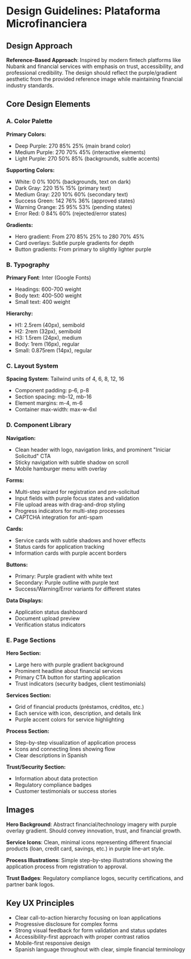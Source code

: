 # Design Guidelines: Plataforma Microfinanciera

## Design Approach
**Reference-Based Approach**: Inspired by modern fintech platforms like Nubank and financial services with emphasis on trust, accessibility, and professional credibility. The design should reflect the purple/gradient aesthetic from the provided reference image while maintaining financial industry standards.

## Core Design Elements

### A. Color Palette
**Primary Colors:**
- Deep Purple: 270 85% 25% (main brand color)
- Medium Purple: 270 70% 45% (interactive elements)
- Light Purple: 270 50% 85% (backgrounds, subtle accents)

**Supporting Colors:**
- White: 0 0% 100% (backgrounds, text on dark)
- Dark Gray: 220 15% 15% (primary text)
- Medium Gray: 220 10% 60% (secondary text)
- Success Green: 142 76% 36% (approved states)
- Warning Orange: 25 95% 53% (pending states)
- Error Red: 0 84% 60% (rejected/error states)

**Gradients:**
- Hero gradient: From 270 85% 25% to 280 70% 45%
- Card overlays: Subtle purple gradients for depth
- Button gradients: From primary to slightly lighter purple

### B. Typography
**Primary Font**: Inter (Google Fonts)
- Headings: 600-700 weight
- Body text: 400-500 weight
- Small text: 400 weight

**Hierarchy:**
- H1: 2.5rem (40px), semibold
- H2: 2rem (32px), semibold  
- H3: 1.5rem (24px), medium
- Body: 1rem (16px), regular
- Small: 0.875rem (14px), regular

### C. Layout System
**Spacing System**: Tailwind units of 4, 6, 8, 12, 16
- Component padding: p-6, p-8
- Section spacing: mb-12, mb-16
- Element margins: m-4, m-6
- Container max-width: max-w-6xl

### D. Component Library

**Navigation:**
- Clean header with logo, navigation links, and prominent "Iniciar Solicitud" CTA
- Sticky navigation with subtle shadow on scroll
- Mobile hamburger menu with overlay

**Forms:**
- Multi-step wizard for registration and pre-solicitud
- Input fields with purple focus states and validation
- File upload areas with drag-and-drop styling
- Progress indicators for multi-step processes
- CAPTCHA integration for anti-spam

**Cards:**
- Service cards with subtle shadows and hover effects
- Status cards for application tracking
- Information cards with purple accent borders

**Buttons:**
- Primary: Purple gradient with white text
- Secondary: Purple outline with purple text
- Success/Warning/Error variants for different states

**Data Displays:**
- Application status dashboard
- Document upload preview
- Verification status indicators

### E. Page Sections

**Hero Section:**
- Large hero with purple gradient background
- Prominent headline about financial services
- Primary CTA button for starting application
- Trust indicators (security badges, client testimonials)

**Services Section:**
- Grid of financial products (préstamos, créditos, etc.)
- Each service with icon, description, and details link
- Purple accent colors for service highlighting

**Process Section:**
- Step-by-step visualization of application process
- Icons and connecting lines showing flow
- Clear descriptions in Spanish

**Trust/Security Section:**
- Information about data protection
- Regulatory compliance badges
- Customer testimonials or success stories

## Images
**Hero Background**: Abstract financial/technology imagery with purple overlay gradient. Should convey innovation, trust, and financial growth.

**Service Icons**: Clean, minimal icons representing different financial products (loan, credit card, savings, etc.) in purple line-art style.

**Process Illustrations**: Simple step-by-step illustrations showing the application process from registration to approval.

**Trust Badges**: Regulatory compliance logos, security certifications, and partner bank logos.

## Key UX Principles
- Clear call-to-action hierarchy focusing on loan applications
- Progressive disclosure for complex forms
- Strong visual feedback for form validation and status updates
- Accessibility-first approach with proper contrast ratios
- Mobile-first responsive design
- Spanish language throughout with clear, simple financial terminology